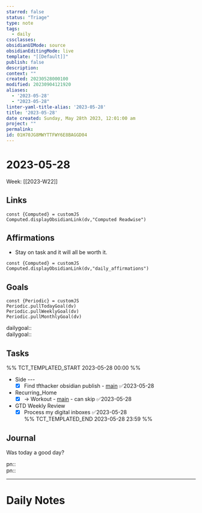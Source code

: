 ```yaml
---
starred: false
status: "Triage"
type: note
tags:
  - daily
cssclasses: 
obsidianUIMode: source
obsidianEditingMode: live
template: "[[Default]]"
publish: false
description: 
context: ""
created: 20230528000100
modified: 20230904121920
aliases:
  - '2023-05-28'
  - "2023-05-28"
linter-yaml-title-alias: '2023-05-28'
title: '2023-05-28'
date created: Sunday, May 28th 2023, 12:01:00 am
project: ""
permalink: 
id: 01H70JG8MWYTTFWY6E8BAGGD04
---
```


# 2023-05-28

Week: [[2023-W22]]

## Links

```dataviewjs
const {Computed} = customJS
Computed.displayObsidianLink(dv,"Computed Readwise")
```

## Affirmations

- Stay on task and it will all be worth it.


```dataviewjs
const {Computed} = customJS
Computed.displayObsidianLink(dv,"daily_affirmations")
```

## Goals

```dataviewjs
const {Periodic} = customJS
Periodic.pullTodayGoal(dv)
Periodic.pullWeeklyGoal(dv)
Periodic.pullMonthlyGoal(dv)
```

dailygoal::  
dailygoal::

## Tasks

%% TCT_TEMPLATED_START 2023-05-28 00:00 %%
- Side ---
    - [x] Find tfthacker obsidian publish - [main](drafts://x-callback-url/runAction?text=d0a3f0f1-97c5-44fc-b2d1-0aac11e4fb79,6898068169&action=Write%20to%20Obsidian%20File) ✅2023-05-28
- Recurring_Home
    - [x] -> Workout - [main](drafts://x-callback-url/runAction?text=bfea6702-4359-40c9-85b2-c9660d4691ec,6816897910&action=Write%20to%20Obsidian%20File) - can skip ✅2023-05-28
- GTD Weekly Review
    - [x] Process my digital inboxes ✅2023-05-28  
%% TCT_TEMPLATED_END 2023-05-28 23:59 %%

## Journal

Was today a good day?

pn::  
pn::

---

# Daily Notes
